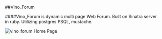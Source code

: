 ##Vino_Forum

####Vino_Forum is dynamic multi page Web Forum. 
Built on Sinatra server in ruby. 
Utilizing postgres PSQL, mustache. 

![vino_forum Home Page](./public/images/vino_forum.png)

